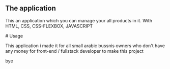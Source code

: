 ## The application
<p>This an application which you can manage your all products in it. With HTML, CSS, CSS-FLEXBOX, JAVASCRIPT</p>
# Usage
<p>This application i made it for all small arabic bussnis owners who don't have any money for front-end / fullstack developer to make this project</p>
<p>bye</p>
